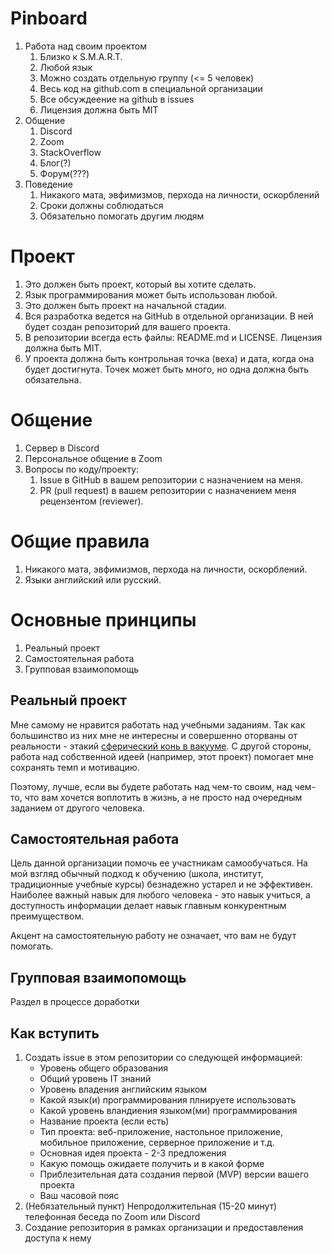 # Pinboard

 1. Работа над своим проектом
    1. Близко к S.M.A.R.T.
    1. Любой язык
    1. Можно создать отдельную группу (<= 5 человек)
    1. Весь код на github.com в специальной организации
    1. Все обсуждеение на github в issues
    1. Лицензия должна быть MIT
 1. Общение
    1. Discord
    1. Zoom
    1. StackOverflow
    1. Блог(?)
    1. Форум(???)
 1. Поведение
    1. Никакого мата, эвфимизмов, перхода на личности, оскорблений
    1. Сроки должны соблюдаться
    1. Обязательно помогать другим людям

# Проект
1. Это должен быть проект, который вы хотите сделать.
1. Язык программирования может быть использован любой.
1. Это должен быть проект на начальной стадии.
1. Вся разработка ведется на GitHub в отдельной организации. В ней будет создан репозиторий для вашего проекта.
1. В репозитории всегда есть файлы: README.md и LICENSE. Лицензия должна быть MIT.
1. У проекта должна быть контрольная точка (веха) и дата, когда она будет достигнута. Точек может быть много, но одна должна быть обязательна.

# Общение
1. Сервер в Discord
1. Персональное общение в Zoom
1. Вопросы по коду/проекту:
   1. Issue в GitHub в вашем репозитории c назначением на меня.
   1. PR (pull request) в вашем репозитории с назначением меня рецензентом (reviewer).

# Общие правила
1. Никакого мата, эвфимизмов, перхода на личности, оскорблений.
1. Языки английский или русский.


# Основные принципы
1. Реальный проект
1. Самостоятельная работа
1. Групповая взаимопомощь

## Реальный проект

Мне самому не нравится работать над учебными заданиям. Так как большинство из них мне не интересны и совершенно оторваны от реальности - этакий [сферический конь в вакууме](https://ru.wiktionary.org/wiki/%D1%81%D1%84%D0%B5%D1%80%D0%B8%D1%87%D0%B5%D1%81%D0%BA%D0%B8%D0%B9_%D0%BA%D0%BE%D0%BD%D1%8C_%D0%B2_%D0%B2%D0%B0%D0%BA%D1%83%D1%83%D0%BC%D0%B5). С другой стороны, работа над собственной идеей (например, этот проект) помогает мне сохранять темп и мотивацию. 

Поэтому, лучше, если вы будете работать над чем-то своим, над чем-то, что вам хочется воплотить в жизнь, а не просто над очередным заданием от другого человека.

## Самостоятельная работа

Цель данной организации помочь ее участникам самообучаться. На мой взгляд обычный подход к обучению (школа, институт, традиционные учебные курсы) безнадежно устарел и не эффективен. Наиболее важный навык для любого человека - это навык учиться, а доступность информации делает навык главным конкурентным преимуществом. 

Акцент на самостоятельную работу не означает, что вам не будут помогать.

## Групповая взаимопомощь

Раздел в процессе доработки


## Как вступить

1. Создать issue в этом репозитории со следующей информацией:
   - Уровень общего образования
   - Общий уровень IT знаний
   - Уровень владения английским языком
   - Какой язык(и) программирования плнируете использовать
   - Какой уровень вландиения языком(ми) программирования
   - Название проекта (если есть)
   - Тип проекта: веб-приложение, настольное приложение, мобильное приложение, серверное приложение и т.д.
   - Основная идея проекта - 2-3 предложения
   - Какую помощь ожидаете получить и в какой форме
   - Приблезительная дата создания первой (MVP) версии вашего проекта
   - Ваш часовой пояс
2. (Небязательный пункт) Непродолжительная (15-20 минут) телефонная беседа по Zoom или Discord
3. Создание репозитория в рамках организации и предоставления доступа к нему
